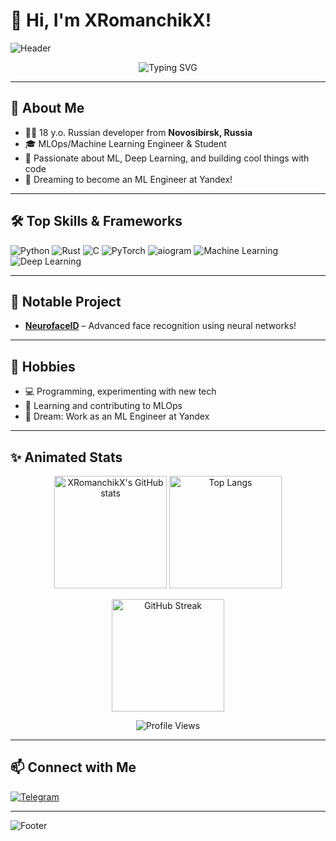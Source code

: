 # 👋 Hi, I'm XRomanchikX!

![Header](https://capsule-render.vercel.app/api?type=waving&color=gradient&height=160&section=header&text=XRomanchikX%20👨‍💻&fontSize=40&fontAlignY=35)

<p align="center">
  <img src="https://readme-typing-svg.demolab.com?font=Fira+Code&weight=500&size=26&duration=2000&pause=500&color=3EB489&center=true&vCenter=true&width=435&lines=Hi%2C+I'm+XRomanchikX;MLOps+%2F+ML+Engineer+%26+Student;From+Novosibirsk%2C+Russia;Dream%3A+Work+in+Yandex!+🚀" alt="Typing SVG" />
</p>

---

## 🚀 About Me

- 🧑‍🎓 18 y.o. Russian developer from **Novosibirsk, Russia**
- 🎓 MLOps/Machine Learning Engineer & Student
- 🌱 Passionate about ML, Deep Learning, and building cool things with code
- 👀 Dreaming to become an ML Engineer at Yandex!

---

## 🛠️ Top Skills & Frameworks

![Python](https://img.shields.io/badge/Python-3776AB?style=for-the-badge&logo=python&logoColor=white)
![Rust](https://img.shields.io/badge/Rust-000000?style=for-the-badge&logo=rust&logoColor=white)
![C](https://img.shields.io/badge/C-00599C?style=for-the-badge&logo=c&logoColor=white)
![PyTorch](https://img.shields.io/badge/PyTorch-EE4C2C?style=for-the-badge&logo=pytorch&logoColor=white)
![aiogram](https://img.shields.io/badge/aiogram-2C2F3A?style=for-the-badge&logo=telegram&logoColor=white)
![Machine Learning](https://img.shields.io/badge/Machine%20Learning-FFD43B?style=for-the-badge&logo=scikit-learn&logoColor=black)
![Deep Learning](https://img.shields.io/badge/Deep%20Learning-FF6F00?style=for-the-badge&logo=tensorflow&logoColor=white)

---

## 🧠 Notable Project

- [**NeurofaceID**](https://github.com/XRomanchikX/NeurofaceID) – Advanced face recognition using neural networks!

---

## 🌟 Hobbies

- 💻 Programming, experimenting with new tech
- 🧠 Learning and contributing to MLOps
- 🚀 Dream: Work as an ML Engineer at Yandex

---

## ✨ Animated Stats

<p align="center">
  <img src="https://github-readme-stats.vercel.app/api?username=XRomanchikX&show_icons=true&theme=radical" alt="XRomanchikX's GitHub stats" height="180"/>
  <img src="https://github-readme-stats.vercel.app/api/top-langs/?username=XRomanchikX&layout=compact&theme=radical" alt="Top Langs" height="180"/>
</p>
<p align="center">
  <img src="https://streak-stats.demolab.com?user=XRomanchikX&theme=radical" alt="GitHub Streak" height="180"/>
</p>
<p align="center">
  <img src="https://komarev.com/ghpvc/?username=XRomanchikX&color=blue" alt="Profile Views"/>
</p>

---

## 📫 Connect with Me

<p>
  <a href="https://t.me/epandreevich">
    <img src="https://img.shields.io/badge/Telegram-2CA5E0?style=for-the-badge&logo=telegram&logoColor=white" alt="Telegram"/>
  </a>
</p>

---

![Footer](https://capsule-render.vercel.app/api?type=waving&color=gradient&height=140&section=footer)
